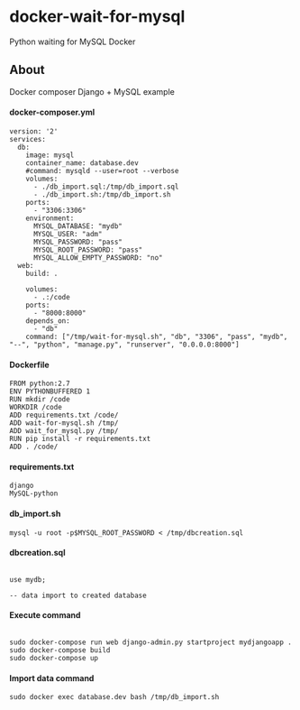 # docker-wait-for-mysql

Python waiting for MySQL Docker


## About

Docker composer Django + MySQL example

#### docker-composer.yml

```
version: '2'
services:
  db:
    image: mysql
    container_name: database.dev
    #command: mysqld --user=root --verbose
    volumes:
      - ./db_import.sql:/tmp/db_import.sql
      - ./db_import.sh:/tmp/db_import.sh
    ports:
      - "3306:3306"
    environment:
      MYSQL_DATABASE: "mydb"
      MYSQL_USER: "adm"
      MYSQL_PASSWORD: "pass"
      MYSQL_ROOT_PASSWORD: "pass"
      MYSQL_ALLOW_EMPTY_PASSWORD: "no"
  web:
    build: .

    volumes:
      - .:/code
    ports:
      - "8000:8000"
    depends_on:
      - "db"
    command: ["/tmp/wait-for-mysql.sh", "db", "3306", "pass", "mydb", "--", "python", "manage.py", "runserver", "0.0.0.0:8000"]
```

#### Dockerfile

```
FROM python:2.7
ENV PYTHONBUFFERED 1
RUN mkdir /code
WORKDIR /code
ADD requirements.txt /code/
ADD wait-for-mysql.sh /tmp/
ADD wait_for_mysql.py /tmp/
RUN pip install -r requirements.txt 
ADD . /code/
```

#### requirements.txt

```
django
MySQL-python
```

#### db_import.sh

```
mysql -u root -p$MYSQL_ROOT_PASSWORD < /tmp/dbcreation.sql

```

#### dbcreation.sql

```

use mydb;

-- data import to created database

```

#### Execute command

```

sudo docker-compose run web django-admin.py startproject mydjangoapp .
sudo docker-compose build
sudo docker-compose up

```

#### Import data command

```
sudo docker exec database.dev bash /tmp/db_import.sh

```
